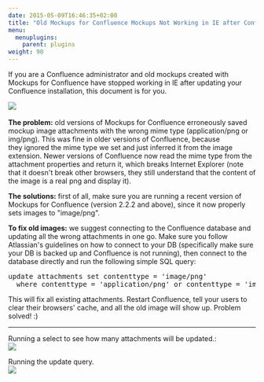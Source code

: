 ```yaml
---
date: 2015-05-09T16:46:35+02:00
title: "Old Mockups for Confluence Mockups Not Working in IE after Confluence Upgrade"
menu:
  menuplugins:
    parent: plugins
weight: 90
---
```


If you are a Confluence administrator and old mockups created with Mockups for Confluence have stopped working in IE after updating your Confluence installation, this document is for you.

![](https://media.balsamiq.com/img/support/docs/confluence/ie/pngbroken.png)​

**The problem:** old versions of Mockups for Confluence erroneously saved mockup image attachments with the wrong mime type (application/png or img/png). This was fine in older versions of Confluence, because they ignored the mime type we set and just inferred it from the image extension. Newer versions of Confluence now read the mime type from the attachment properties and return it, which breaks Internet Explorer (note that it doesn't break other browsers, they still understand that the content of the image is a real png and display it).

**The solutions:** first of all, make sure you are running a recent version of Mockups for Confluence (version 2.2.2 and above), since it now properly sets images to "image/png".

**To fix old images:** we suggest connecting to the Confluence database and updating all the wrong attachments in one go. Make sure you follow Atlassian's guidelines on how to connect to your DB (specifically make sure your DB is backed up and Confluence is not running), then connect to the database directly and run the following simple SQL query:

<pre>update attachments set contenttype = 'image/png'
  where contenttype = 'application/png' or contenttype = 'img/png'</pre>

This will fix all existing attachments. Restart Confluence, tell your users to clear their browsers' cache, and all the old image will show up. Problem solved! :)

* * *

Running a select to see how many attachments will be updated.:  
[![](https://media.balsamiq.com/img/support/docs/confluence/ie/pngselect.png)](/customer/portal/attachments/132444.png)

Running the update query.  
[![](https://media.balsamiq.com/img/support/docs/confluence/ie/pngupdate.png)](/customer/portal/attachments/132445.png)
